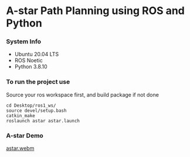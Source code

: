 # A-star Path Planning using ROS and Python

### System Info
* Ubuntu 20.04 LTS
* ROS Noetic
*  Python 3.8.10

### To run the project use
Source your ros workspace first, and build package if not done
```
cd Desktop/ros1_ws/
source devel/setup.bash
catkin_make
roslaunch astar astar.launch
```

### A-star Demo
[astar.webm](https://user-images.githubusercontent.com/17924429/209715479-088a9220-3a80-431c-bfd9-18a0dd5c2ce8.webm)
